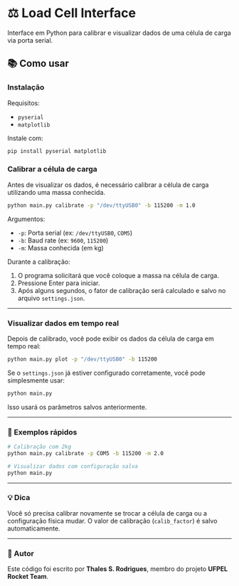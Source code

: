 # ⚖️ Load Cell Interface

Interface em Python para calibrar e visualizar dados de uma célula de carga via porta serial.

## 📚 Como usar

### Instalação

Requisitos:
- `pyserial`
- `matplotlib`

Instale com:

```bash
pip install pyserial matplotlib
```

### Calibrar a célula de carga

Antes de visualizar os dados, é necessário calibrar a célula de carga utilizando uma massa conhecida.

```bash
python main.py calibrate -p "/dev/ttyUSB0" -b 115200 -m 1.0
```

Argumentos:
- `-p`: Porta serial (ex: `/dev/ttyUSB0`, `COM5`)
- `-b`: Baud rate (ex: `9600`, `115200`)
- `-m`: Massa conhecida (em kg)

Durante a calibração:

1. O programa solicitará que você coloque a massa na célula de carga.
2. Pressione Enter para iniciar.
3. Após alguns segundos, o fator de calibração será calculado e salvo no arquivo `settings.json`.

---

### Visualizar dados em tempo real

Depois de calibrado, você pode exibir os dados da célula de carga em tempo real:

```bash
python main.py plot -p "/dev/ttyUSB0" -b 115200
```

Se o `settings.json` já estiver configurado corretamente, você pode simplesmente usar:

```bash
python main.py
```

Isso usará os parâmetros salvos anteriormente.

---

### 🧪 Exemplos rápidos

```bash
# Calibração com 2kg
python main.py calibrate -p COM5 -b 115200 -m 2.0

# Visualizar dados com configuração salva
python main.py
```

---

### 💡 Dica

Você só precisa calibrar novamente se trocar a célula de carga ou a configuração física mudar. O valor de calibração (`calib_factor`) é salvo automaticamente.

---

### 🧾 Autor

Este código foi escrito por **Thales S. Rodrigues**, membro do projeto **UFPEL Rocket Team**.